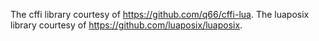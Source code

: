 The cffi library courtesy of https://github.com/q66/cffi-lua.
The luaposix library courtesy of https://github.com/luaposix/luaposix.
